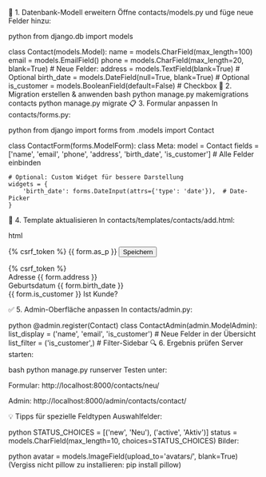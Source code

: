 📝 1. Datenbank-Modell erweitern
Öffne contacts/models.py und füge neue Felder hinzu:

python
from django.db import models

class Contact(models.Model):
    name = models.CharField(max_length=100)
    email = models.EmailField()
    phone = models.CharField(max_length=20, blank=True)
    # Neue Felder:
    address = models.TextField(blank=True)  # Optional
    birth_date = models.DateField(null=True, blank=True)  # Optional
    is_customer = models.BooleanField(default=False)  # Checkbox
🔄 2. Migration erstellen & anwenden
bash
python manage.py makemigrations contacts
python manage.py migrate
📋 3. Formular anpassen
In contacts/forms.py:

python
from django import forms
from .models import Contact

class ContactForm(forms.ModelForm):
    class Meta:
        model = Contact
        fields = ['name', 'email', 'phone', 'address', 'birth_date', 'is_customer']  # Alle Felder einbinden
        
    # Optional: Custom Widget für bessere Darstellung
    widgets = {
        'birth_date': forms.DateInput(attrs={'type': 'date'}),  # Date-Picker
    }
🎨 4. Template aktualisieren
In contacts/templates/contacts/add.html:

html
<form method="post">
    {% csrf_token %}
    {{ form.as_p }}  <!-- Zeigt automatisch alle Felder an -->
    <button type="submit" class="btn btn-primary">Speichern</button>
</form>

<!-- ODER manuell für bessere Kontrolle: -->
<form method="post">
    {% csrf_token %}
    <div class="mb-3">
        <label class="form-label">Adresse</label>
        {{ form.address }}
    </div>
    <div class="mb-3">
        <label class="form-label">Geburtsdatum</label>
        {{ form.birth_date }}
    </div>
    <div class="mb-3 form-check">
        {{ form.is_customer }}
        <label class="form-check-label">Ist Kunde?</label>
    </div>
    <!-- ... -->
</form>
✅ 5. Admin-Oberfläche anpassen
In contacts/admin.py:

python
@admin.register(Contact)
class ContactAdmin(admin.ModelAdmin):
    list_display = ('name', 'email', 'is_customer')  # Neue Felder in der Übersicht
    list_filter = ('is_customer',)  # Filter-Sidebar
🔍 6. Ergebnis prüfen
Server starten:

bash
python manage.py runserver
Testen unter:

Formular: http://localhost:8000/contacts/neu/

Admin: http://localhost:8000/admin/contacts/contact/

💡 Tipps für spezielle Feldtypen
Auswahlfelder:

python
STATUS_CHOICES = [('new', 'Neu'), ('active', 'Aktiv')]
status = models.CharField(max_length=10, choices=STATUS_CHOICES)
Bilder:

python
avatar = models.ImageField(upload_to='avatars/', blank=True)
(Vergiss nicht pillow zu installieren: pip install pillow)